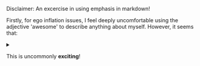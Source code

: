 Disclaimer: An excercise in using emphasis in markdown!

Firstly, for ego inflation issues, I feel deeply uncomfortable using the adjective 'awesome' to describe anything about myself. However, it seems that:

<details>
  <summary></summary>

* I love my family.
* A **natural** teacher, I seem to be.
* Later in life, unusually **enthused by code, science and tech** and the possibilites of **DL**.


</details>


This is uncommonly **exciting**!



